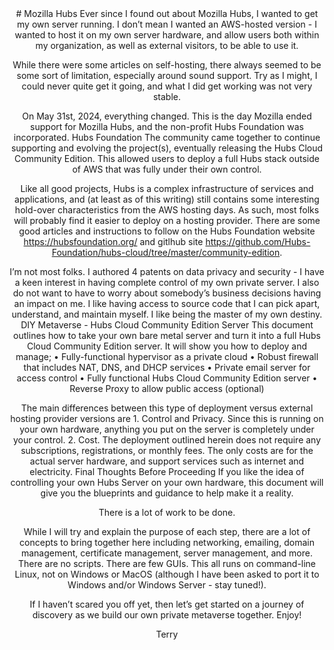 <header>
# Mozilla Hubs
Ever since I found out about Mozilla Hubs, I wanted to get my own server running. I don’t mean I wanted an AWS-hosted version - I wanted to host it on my own server hardware, and allow users both within my organization, as well as external visitors, to be able to use it.

While there were some articles on self-hosting, there always seemed to be some sort of limitation, especially around sound support. Try as I might, I could never quite get it going, and what I did get working was not very stable.

On May 31st, 2024, everything changed. This is the day Mozilla ended support for Mozilla Hubs, and the non-profit Hubs Foundation was incorporated. 
Hubs Foundation
The community came together to continue supporting and evolving the project(s), eventually releasing the Hubs Cloud Community Edition. This allowed users to deploy a full Hubs stack outside of AWS that was fully under their own control.

Like all good projects, Hubs is a complex infrastructure of services and applications, and (at least as of this writing) still contains some interesting hold-over characteristics from the AWS hosting days. As such, most folks will probably find it easier to deploy on a hosting provider. There are some good articles and instructions to follow on the Hubs Foundation website 
https://hubsfoundation.org/
and gitlhub site 
https://github.com/Hubs-Foundation/hubs-cloud/tree/master/community-edition. 

I’m not most folks. I authored 4 patents on data privacy and security - I have a keen interest in having complete control of my own private server. I also do not want to have to worry about somebody’s business decisions having an impact on me. I like having access to source code that I can pick apart, understand, and maintain myself. I like being the master of my own destiny.
DIY Metaverse - Hubs Cloud Community Edition Server
This document outlines how to take your own bare metal server and turn it into a full Hubs Cloud Community Edition server. It will show you how to deploy and manage;
    • Fully-functional hypervisor as a private cloud
    • Robust firewall that includes NAT, DNS, and DHCP services
    • Private email server for access control
    • Fully functional Hubs Cloud Community Edition server
    • Reverse Proxy to allow public access (optional)

The main differences between this type of deployment versus external hosting provider versions are
    1. Control and Privacy. Since this is running on your own hardware, anything you put on the server is completely under your control. 
    2. Cost. The deployment outlined herein does not require any subscriptions, registrations, or monthly fees. The only costs are for the actual server hardware, and support services such as internet and electricity. 
Final Thoughts Before Proceeding
If you like the idea of controlling your own Hubs Server on your own hardware, this document will give you the blueprints and guidance to help make it a reality. 

There is a lot of work to be done. 

While I will try and explain the purpose of each step, there are a lot of concepts to bring together here including networking, emailing, domain management, certificate management, server management, and more. There are no scripts. There are few GUIs. This all runs on command-line Linux, not on Windows or MacOS (although I have been asked to port it to Windows and/or Windows Server - stay tuned!). 

If I haven’t scared you off yet, then let’s get started on a journey of discovery as we build our own private metaverse together. Enjoy!

Terry
</header>

<footer></footer>
